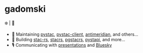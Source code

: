 # gadomski

:snowflake: | :runner:

- 🏡 Maintaining [pystac](https://github.com/stac-utils/pystac), [pystac-client](https://github.com/stac-utils/pystac-client), [antimeridian](https://github.com/gadomski/antimeridian/), and others...
- 👷 Building [stac-rs](https://github.com/gadomski/stac-rs), [stacrs](https://github.com/gadomski/stacrs), [pgstacrs](https://github.com/stac-utils/pgstacrs), [pystapi](https://github.com/stapi-spec/pystapi), and more...
- 🎙️ Communicating with [presentations](https://github.com/gadomski/presentations) and [Bluesky](https://bsky.app/profile/gadom.ski)
